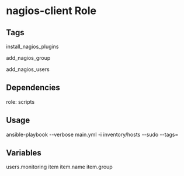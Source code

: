 # nagios-client Role

## Tags

install_nagios_plugins

add_nagios_group

add_nagios_users

## Dependencies

role: scripts
 
## Usage

ansible-playbook --verbose main.yml -i inventory/hosts --sudo --tags=

## Variables

users.monitoring
item
item.name
item.group
